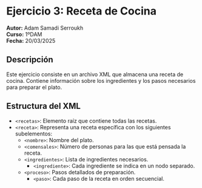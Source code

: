 # Ejercicio 3: Receta de Cocina

**Autor:** Adam Samadi Serroukh  
**Curso:** 1ºDAM  
**Fecha:** 20/03/2025  

## Descripción  
Este ejercicio consiste en un archivo XML que almacena una receta de cocina. Contiene información sobre los ingredientes y los pasos necesarios para preparar el plato.  

## Estructura del XML  
- `<recetas>`: Elemento raíz que contiene todas las recetas.  
- `<receta>`: Representa una receta específica con los siguientes subelementos:  
  - `<nombre>`: Nombre del plato.  
  - `<comensales>`: Número de personas para las que está pensada la receta.  
  - `<ingredientes>`: Lista de ingredientes necesarios.  
    - `<ingrediente>`: Cada ingrediente se indica en un nodo separado.  
  - `<proceso>`: Pasos detallados de preparación.  
    - `<paso>`: Cada paso de la receta en orden secuencial.